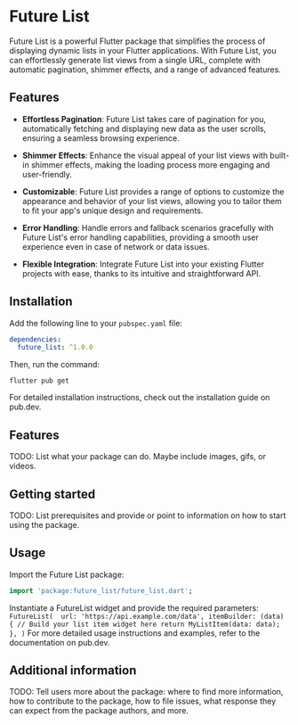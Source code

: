 # Future List

Future List is a powerful Flutter package that simplifies the process of displaying dynamic lists in your Flutter applications. With Future List, you can effortlessly generate list views from a single URL, complete with automatic pagination, shimmer effects, and a range of advanced features.

## Features

- **Effortless Pagination**: Future List takes care of pagination for you, automatically fetching and displaying new data as the user scrolls, ensuring a seamless browsing experience.

- **Shimmer Effects**: Enhance the visual appeal of your list views with built-in shimmer effects, making the loading process more engaging and user-friendly.

- **Customizable**: Future List provides a range of options to customize the appearance and behavior of your list views, allowing you to tailor them to fit your app's unique design and requirements.

- **Error Handling**: Handle errors and fallback scenarios gracefully with Future List's error handling capabilities, providing a smooth user experience even in case of network or data issues.

- **Flexible Integration**: Integrate Future List into your existing Flutter projects with ease, thanks to its intuitive and straightforward API.

## Installation

Add the following line to your `pubspec.yaml` file:

```yaml
dependencies:
  future_list: ^1.0.0
  ```
Then, run the command:
```puml
flutter pub get
```
For detailed installation instructions, check out the installation guide on pub.dev.

## Features

TODO: List what your package can do. Maybe include images, gifs, or videos.

## Getting started

TODO: List prerequisites and provide or point to information on how to
start using the package.

## Usage

Import the Future List package:

```dart
import 'package:future_list/future_list.dart';
```
Instantiate a FutureList widget and provide the required parameters:
``
FutureList( 
  url: 'https://api.example.com/data',
  itemBuilder: (data) {
    // Build your list item widget here
    return MyListItem(data: data);
  },
)
``
For more detailed usage instructions and examples, refer to the documentation on pub.dev.

## Additional information

TODO: Tell users more about the package: where to find more information, how to
contribute to the package, how to file issues, what response they can expect
from the package authors, and more.
